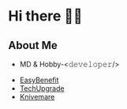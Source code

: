 <h1>Hi there 🤙🏼</h1>

## About Me
- MD & Hobby-<𝚍𝚎𝚟𝚎𝚕𝚘𝚙𝚎𝚛/>
<!--
**Knivemare/Knivemare** is a ✨ _special_ ✨ repository because its `README.md` (this file) appears on your GitHub profile.

Here are some ideas to get you started:

- 🔭 I’m currently working on ...
- 🌱 I’m currently learning ...
- 👯 I’m looking to collaborate on ...
- 🤔 I’m looking for help with ...
- 💬 Ask me about ...
- 📫 How to reach me: ...
- 😄 Pronouns: ...
- ⚡ Fun fact: ...
-->

- [EasyBenefit](https://easybenefit.de)
- [TechUpgrade](https://techupgrade.de)
- [Knivemare](https://knivemare.de)